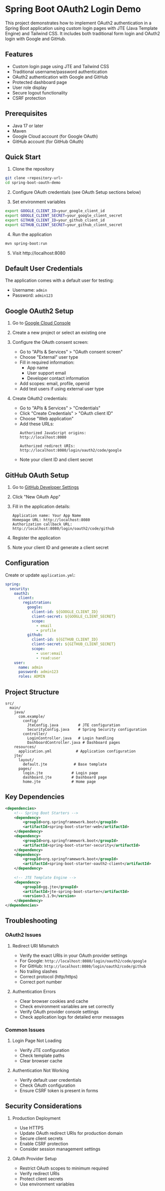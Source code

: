 # Spring Boot OAuth2 Login Demo

This project demonstrates how to implement OAuth2 authentication in a Spring Boot application using custom login pages with JTE (Java Template Engine) and Tailwind CSS. It includes both traditional form login and OAuth2 login with Google and GitHub.

## Features

- Custom login page using JTE and Tailwind CSS
- Traditional username/password authentication
- OAuth2 authentication with Google and GitHub
- Protected dashboard page
- User role display
- Secure logout functionality
- CSRF protection

## Prerequisites

- Java 17 or later
- Maven
- Google Cloud account (for Google OAuth)
- GitHub account (for GitHub OAuth)

## Quick Start

1. Clone the repository
```bash
git clone <repository-url>
cd spring-boot-oauth-demo
```

2. Configure OAuth credentials (see OAuth Setup sections below)

3. Set environment variables
```bash
export GOOGLE_CLIENT_ID=your_google_client_id
export GOOGLE_CLIENT_SECRET=your_google_client_secret
export GITHUB_CLIENT_ID=your_github_client_id
export GITHUB_CLIENT_SECRET=your_github_client_secret
```

4. Run the application
```bash
mvn spring-boot:run
```

5. Visit http://localhost:8080

## Default User Credentials

The application comes with a default user for testing:
- Username: `admin`
- Password: `admin123`

## Google OAuth2 Setup

1. Go to [Google Cloud Console](https://console.cloud.google.com/)

2. Create a new project or select an existing one

3. Configure the OAuth consent screen:
   - Go to "APIs & Services" > "OAuth consent screen"
   - Choose "External" user type
   - Fill in required information:
      - App name
      - User support email
      - Developer contact information
   - Add scopes: email, profile, openid
   - Add test users if using external user type

4. Create OAuth2 credentials:
   - Go to "APIs & Services" > "Credentials"
   - Click "Create Credentials" > "OAuth client ID"
   - Choose "Web application"
   - Add these URLs:
     ```
     Authorized JavaScript origins:
     http://localhost:8080

     Authorized redirect URIs:
     http://localhost:8080/login/oauth2/code/google
     ```
   - Note your client ID and client secret

## GitHub OAuth Setup

1. Go to [GitHub Developer Settings](https://github.com/settings/developers)

2. Click "New OAuth App"

3. Fill in the application details:
   ```
   Application name: Your App Name
   Homepage URL: http://localhost:8080
   Authorization callback URL: http://localhost:8080/login/oauth2/code/github
   ```

4. Register the application

5. Note your client ID and generate a client secret

## Configuration

Create or update `application.yml`:

```yaml
spring:
  security:
    oauth2:
      client:
        registration:
          google:
            client-id: ${GOOGLE_CLIENT_ID}
            client-secret: ${GOOGLE_CLIENT_SECRET}
            scope:
              - email
              - profile
          github:
            client-id: ${GITHUB_CLIENT_ID}
            client-secret: ${GITHUB_CLIENT_SECRET}
            scope:
              - user:email
              - read:user
    user:
      name: admin
      password: admin123
      roles: ADMIN
```

## Project Structure

```
src/
  main/
    java/
      com.example/
        config/
          JteConfig.java         # JTE configuration
          SecurityConfig.java    # Spring Security configuration
        controller/
          LoginController.java   # Login handling
          DashboardController.java # Dashboard pages
    resources/
      application.yml           # Application configuration
    jte/
      layout/
        default.jte            # Base template
      pages/
        login.jte             # Login page
        dashboard.jte         # Dashboard page
        home.jte              # Home page
```

## Key Dependencies

```xml
<dependencies>
    <!-- Spring Boot Starters -->
    <dependency>
        <groupId>org.springframework.boot</groupId>
        <artifactId>spring-boot-starter-web</artifactId>
    </dependency>
    <dependency>
        <groupId>org.springframework.boot</groupId>
        <artifactId>spring-boot-starter-security</artifactId>
    </dependency>
    <dependency>
        <groupId>org.springframework.boot</groupId>
        <artifactId>spring-boot-starter-oauth2-client</artifactId>
    </dependency>
    
    <!-- JTE Template Engine -->
    <dependency>
        <groupId>gg.jte</groupId>
        <artifactId>jte-spring-boot-starter</artifactId>
        <version>3.1.9</version>
    </dependency>
</dependencies>
```

## Troubleshooting

### OAuth2 Issues

1. Redirect URI Mismatch
   - Verify the exact URIs in your OAuth provider settings
   - For Google: `http://localhost:8080/login/oauth2/code/google`
   - For GitHub: `http://localhost:8080/login/oauth2/code/github`
   - No trailing slashes
   - Correct protocol (http/https)
   - Correct port number

2. Authentication Errors
   - Clear browser cookies and cache
   - Check environment variables are set correctly
   - Verify OAuth provider console settings
   - Check application logs for detailed error messages

### Common Issues

1. Login Page Not Loading
   - Verify JTE configuration
   - Check template paths
   - Clear browser cache

2. Authentication Not Working
   - Verify default user credentials
   - Check OAuth configuration
   - Ensure CSRF token is present in forms

## Security Considerations

1. Production Deployment
   - Use HTTPS
   - Update OAuth redirect URIs for production domain
   - Secure client secrets
   - Enable CSRF protection
   - Consider session management settings

2. OAuth Provider Setup
   - Restrict OAuth scopes to minimum required
   - Verify redirect URIs
   - Protect client secrets
   - Use environment variables
